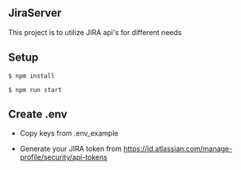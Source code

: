 ## JiraServer

This project is to utilize JIRA api's for different needs

## Setup

```
$ npm install
```

```
$ npm run start
```

## Create .env

- Copy keys from .env_example

- Generate your JIRA token from https://id.atlassian.com/manage-profile/security/api-tokens
